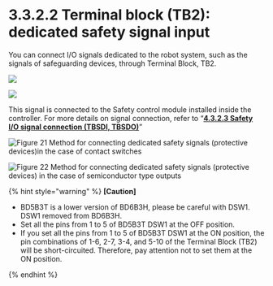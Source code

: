 # 3.3.2.2 Terminal block (TB2): dedicated safety signal input

You can connect I/O signals dedicated to the robot system, such as the signals of safeguarding devices, through Terminal Block, TB2.

![](../../../_assets/TB1\_1.png)

![](<../../../_assets/image_39.png>)

This signal is connected to the Safety control module installed inside the controller. For more details on signal connection, refer to “[**4.3.2.3 Safety I/O signal connection (TBSDI, TBSDO)**](../../../4-maintenance/4-3-controller-check-maintenance/2-safety-control-module/3-tbsdi-tbsdo.md)”

![Figure 21 Method for connecting dedicated safety signals (protective devices)in the case of contact switches ](<../../../_assets/tb2\_2_1.png>)

![Figure 22 Method for connecting dedicated safety signals (protective devices) in the case of semiconductor type outputs](../../../_assets/tb2\_2.png)

{% hint style="warning" %}
**\[Caution]**

* BD5B3T is a lower version of BD6B3H, please be careful with DSW1. DSW1 removed from BD6B3H.
* Set all the pins from 1 to 5 of BD5B3T DSW1 at the OFF position.
*   If you set all the pins from 1 to 5 of BD5B3T DSW1 at the ON position, the pin combinations of 1-6, 2-7, 3-4, and 5-10 of the Terminal Block (TB2) will be short-circuited. Therefore, pay attention not to set them at the ON position.


{% endhint %}

